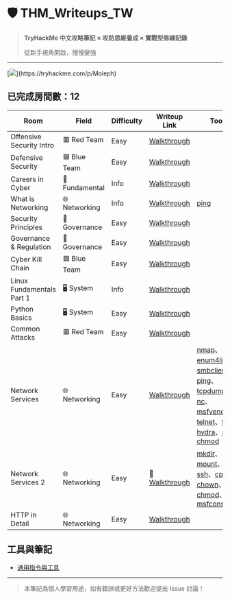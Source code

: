 # 🛡️ THM_Writeups_TW

> **TryHackMe 中文攻略筆記 × 攻防思維養成 × 實戰型修練記錄** 
>
> 從新手視角開啟，慢慢變強

---
[![](https://tryhackme-badges.s3.amazonaws.com/Moieph.png?)](https://tryhackme.com/p/Moieph)

## 已完成房間數：12

| Room                      |                 Field                | Difficulty | Writeup Link                                                 | Tools                                                                                                                                                                                                                                                                                                        | 
|---------------------------|--------------------------------------|------------|--------------------------------------------------------------|--------------------------------------------------------------------------------------------------------------------------------------------------------------------------------------------------------------------------------------------------------------------------------------------------------------|
| Offensive Security Intro  |               	🟥 Red Team       | Easy       | [Walkthrough](./rooms/01_Offensive%20Security%20Intro.md)    |
| Defensive Security        |             🟦 Blue Team         | Easy       | [Walkthrough](./rooms/02_Defensive%20Security%20Intro.md)    |
| Careers in Cyber          |           🔧Fundamental    | Info       | [Walkthrough](./rooms/03_Careers%20in%20Cyber.md)            |
| What is Networking        |      🌐 Networking   | Info       | [Walkthrough](./rooms/04_What%20is%20Networking.md)          | [ping](Tools.md#ping)                                                                                                                                                                                                                                                                                        |
| Security Principles       |   🧾 Governance | Easy       | [Walkthrough](./rooms/05_Security%20Principles.md)           |
| Governance & Regulation   |   🧾 Governance | Easy       | [Walkthrough](./rooms/06_Governance%20&%20Regulation.md)     |
| Cyber Kill Chain          |        🟦 Blue Team    | Easy       | [Walkthrough](./rooms/07_Cyber%20Kill%20Chain.md)            |
| Linux Fundamentals Part 1 |    🖥️ System  | Info       | [Walkthrough](./rooms/08_Linux%20Fundamentals%20Part%201.md) |
| Python Basics             |     🖥️ System | Easy       | [Walkthrough](./rooms/09_Python%20Basics.md)                 |
| Common Attacks            |    	🟥 Red Team   | Easy       | [Walkthrough](./rooms/10_Common%20Attack.md)               |
| Network Services          |    🌐 Networking   | Easy       | [Walkthrough](./rooms/11_Network%20Services.md)            | [nmap](Tools.md#nmap)、[enum4linux](Tools.md#enum4linux)、 [smbclient](Tools.md#smbclient)、[ping](Tools.md#ping)、[tcpdump](Tools.md#tcpdump)、[nc](Tools.md#nc)、[msfvenom](Tools.md#msfvenom)、[telnet](Tools.md#telnet)、[ftp](Tools.md#ftp)、[hydra](Tools.md#hydra)、[ssh](Tools.md#ssh)、[chmod](Tools.md#chmod) | 
| Network Services 2        |    🌐 Networking   | Easy       | 🔧[Walkthrough](./rooms/12_Network%20Services%202.md)        | [mkdir](Tools.md#mkdir)、[mount](Tools.md#mount)、[ssh](Tools.md#ssh)、[cp](Tools.md#cp)、[chown](Tools.md#chown)、[chmod](Tools.md#chmod)、[msfconsole](Tools.md#msfconsole)                                                                                                                                                                           
| HTTP in Detail            |    🌐 Networking   | Easy       | [Walkthrough](./rooms/13_HTTP%20in%20Detail.md)            |

## 工具與筆記
- [通用指令與工具](Tools.md)

---

> 本筆記為個人學習用途，如有錯誤或更好方法歡迎提出 Issue 討論！
